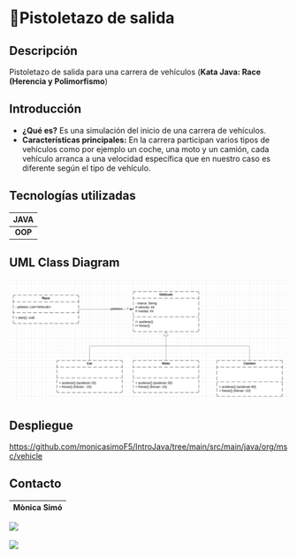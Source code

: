# 🚀Pistoletazo de salida

## Descripción
Pistoletazo de salida para una carrera de vehículos (**Kata Java: Race (Herencia y Polimorfismo**)

## Introducción
- **¿Qué es?** Es una simulación del inicio de una carrera de vehículos.
- **Características principales:** En la carrera participan varios tipos de vehículos como por ejemplo un coche, una moto y un camión, cada vehículo arranca a una velocidad específica que en nuestro caso es diferente según el tipo de vehículo.

## Tecnologías utilizadas
| **JAVA** |
|:--------:|
| **OOP**  |

## UML Class Diagram
![kata_Race.png](kata_Race.png)

## Despliegue
https://github.com/monicasimoF5/IntroJava/tree/main/src/main/java/org/msc/vehicle

## Contacto
|**Mònica Simó**|
|:-:|
<a href="https://github.com/monicasimoF5"> <img src="https://img.shields.io/badge/github-%23121011.svg?&style=for-the-badge&logo=github&logoColor=white"/></a> 

<a href="https://www.linkedin.com/in/mónica-simó/"><img src="https://img.shields.io/badge/linkedin%20-%230077B5.svg?&style=for-the-badge&logo=linkedin&logoColor=white"/></a>